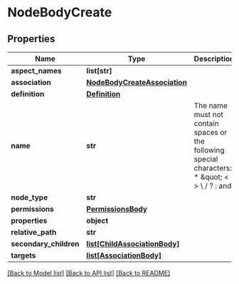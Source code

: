 # NodeBodyCreate

## Properties
Name | Type | Description | Notes
------------ | ------------- | ------------- | -------------
**aspect_names** | **list[str]** |  | [optional] 
**association** | [**NodeBodyCreateAssociation**](NodeBodyCreateAssociation.md) |  | [optional] 
**definition** | [**Definition**](Definition.md) |  | [optional] 
**name** | **str** | The name must not contain spaces or the following special characters: * \&quot; &lt; &gt; \\ / ? : and |. The character . must not be used at the end of the name.  | 
**node_type** | **str** |  | 
**permissions** | [**PermissionsBody**](PermissionsBody.md) |  | [optional] 
**properties** | **object** |  | [optional] 
**relative_path** | **str** |  | [optional] 
**secondary_children** | [**list[ChildAssociationBody]**](ChildAssociationBody.md) |  | [optional] 
**targets** | [**list[AssociationBody]**](AssociationBody.md) |  | [optional] 

[[Back to Model list]](../README.md#documentation-for-models) [[Back to API list]](../README.md#documentation-for-api-endpoints) [[Back to README]](../README.md)

